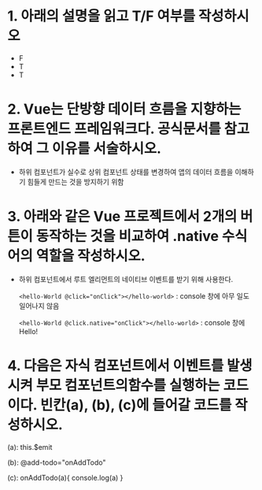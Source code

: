 # 1. 아래의 설명을 읽고 T/F 여부를 작성하시오

* F
* T
* T

# 2. Vue는 단방향 데이터 흐름을 지향하는 프론트엔드 프레임워크다. 공식문서를 참고하여 그 이유를 서술하시오.

* 하위 컴포넌트가 실수로 상위 컴포넌트 상태를 변경하여 앱의 데이터 
  흐름을 이해하기 힘들게 만드는 것을 방지하기 위함

# 3. 아래와 같은 Vue 프로젝트에서 2개의 버튼이 동작하는 것을 비교하여 .native 수식어의 역할을 작성하시오.

* 하위 컴포넌트에서 루트 엘리먼트의 네이티브 이벤트를 받기 위해 사용한다.
  
  `<hello-World @click="onClick"></hello-world>` : console 창에 아무 일도 일어나지 않음
  
  `<hello-World @click.native="onClick"></hello-world>` : console 창에 Hello!

# 4. 다음은 자식 컴포넌트에서 이벤트를 발생시켜 부모 컴포넌트의함수를 실행하는 코드이다. 빈칸(a), (b), (c)에 들어갈 코드를 작성하시오.

(a): this.$emit

(b): @add-todo="onAddTodo"

(c): onAddTodo(a){
 console.log(a)
}

